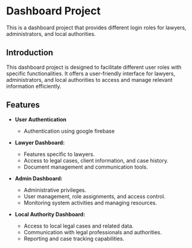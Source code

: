 
# Dashboard Project

This is a dashboard project that provides different login roles for lawyers, administrators, and local authorities.

## Introduction

This dashboard project is designed to facilitate different user roles with specific functionalities. It offers a user-friendly interface for lawyers, administrators, and local authorities to access and manage relevant information efficiently.

## Features

- **User Authentication**
  - Authentication using google firebase

- **Lawyer Dashboard:**
  - Features specific to lawyers.
  - Access to legal cases, client information, and case history.
  - Document management and communication tools.

- **Admin Dashboard:**
  - Administrative privileges.
  - User management, role assignments, and access control.
  - Monitoring system activities and managing resources.

- **Local Authority Dashboard:**
  - Access to local legal cases and related data.
  - Communication with legal professionals and authorities.
  - Reporting and case tracking capabilities.
